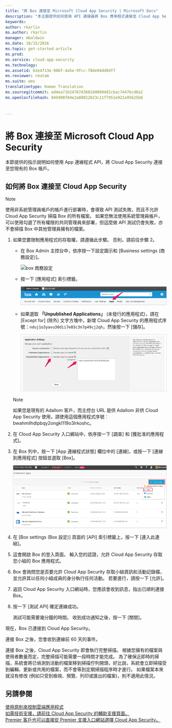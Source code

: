 ```yaml
---
title: "將 Box 連接至 Microsoft Cloud App Security | Microsoft Docs"
description: "本主題提供如何使用 API 連接器將 Box 應用程式連接至 Cloud App Security 的資訊。"
keywords: 
author: rkarlin
ms.author: rkarlin
manager: mbaldwin
ms.date: 10/15/2016
ms.topic: get-started-article
ms.prod: 
ms.service: cloud-app-security
ms.technology: 
ms.assetid: b3e4713e-986f-4a5e-9fcc-f8de94dd0df7
ms.reviewer: reutam
ms.suite: ems
translationtype: Human Translation
ms.sourcegitcommit: ed4ea71b24767d3602d40894d1cbac7447bcd8a2
ms.openlocfilehash: 849408f84e2a80022623c11f7951e921a95625b6


---
```


# <a name="connect-box-to-microsoft-cloud-app-security"></a>將 Box 連接至 Microsoft Cloud App Security
本節提供的指示說明如何使用 App 連線程式 API，將 Cloud App Security 連接至您現有的 Box 帳戶。  
  
## <a name="how-to-connect-box-to-cloud-app-security"></a>如何將 Box 連接至 Cloud App Security  
  
> [!NOTE]  
>  使用非系統管理員帳戶的帳戶進行部署時，會導致 API 測試失敗，而且不允許 Cloud App Security 掃描 Box 的所有檔案。 如果您無法使用系統管理員帳戶，可以使用勾選了所有權限的共同管理員來部署，但這麼做 API 測試仍會失敗，亦不會掃描 Box 中其他管理員擁有的檔案。  
  
1.  如果您要限制應用程式的存取權，請遵循此步驟。 否則，請前往步驟 2。  
  
    -   在 Box Admin 主控台中，依序按一下設定圖示和 [Business settings (商務設定)]。  
  
         ![box 商務設定](./media/box-business-settings.png "box business settings")  
  
    -   按一下 [應用程式] 索引標籤。  
  
         ![box 應用程式](./media/box-apps.png "box apps")  
  
    -   如果選取 **「Unpublished Applications」** (未發行的應用程式)，請在 [Except for] (除外) 文字方塊中，新增 Cloud App Security 的應用程式序號：`nduj1o3yavu30dii7e03c3n7p49cj2qh`，然後按一下 [儲存]。  
  
         ![box 設定除外](./media/box-settings-except-for.png "box settings except for")  
  
    > [!NOTE]  
    >  如果您是現有的 Adallom 客戶，而主控台 URL 是供 Adallom 非供 Cloud App Security 使用，請使用這個應用程式序號︰bwahmilhdlpbqy2ongkl119o3lrkoshc。  
  
2.  在 Cloud App Security 入口網站中，依序按一下 [調查] 和 [獲批准的應用程式]。  
  
3.  在 Box 列中，按一下 [App 連線程式狀態] 欄位中的 [連線]，或按一下 [連線到應用程式] 按鈕並選取 [Box]。  
  
     ![連接 box](./media/connect-box.png "connect box")  
  
4.  在 [Box settings (Box 設定)] 頁面的 [API] 索引標籤上，按一下 [連入此連結]。  
  
5.  這會開啟 Box 的登入頁面。 輸入您的認證，允許 Cloud App Security 存取您小組的 Box 應用程式。  
  
6.  Box 會詢問您是否要允許 Cloud App Security 存取小組資訊和活動記錄檔，並允許其以任何小組成員的身分執行任何活動。 若要進行，請按一下 [允許]。  
  
7.  返回 Cloud App Security 入口網站時，您應該會收到訊息，指出已順利連接 Box。  
  
8.  按一下 [測試 API] 確定連線成功。  
  
     測試可能需要幾分鐘的時間。 收到成功通知之後，按一下 [關閉]。  
  
現在，Box 已連接到 Cloud App Security。  
 
連接 Box 之後，您會收到連線前 60 天的事件。
  
連接 Box 之後，Cloud App Security 即會執行完整掃描。 根據您擁有的檔案與使用者數量而定，完整掃描可能需要一段時間才能完成。 為了確保近即時的掃描，系統會將已偵測到活動的檔案移到掃描佇列開頭，好比說，系統會立即掃描受到編輯、更新或共用的檔案，而不會等到定期掃描程序時才進行。 如果檔案本來就沒有修改 (例如只受到檢視、預覽、列印或匯出的檔案)，則不適用此情況。
  
## <a name="see-also"></a>另請參閱  
[使用原則來控制雲端應用程式](control-cloud-apps-with-policies.md)   
[如需技術支援，請前往 Cloud App Security 的輔助支援頁面。](http://support.microsoft.com/oas/default.aspx?prid=16031)   
[Premier 客戶也可以直接從 Premier 支援入口網站選擇 Cloud App Security。](https://premier.microsoft.com/)  
  
  


<!--HONumber=Oct16_HO4-->


